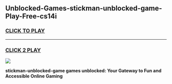 
## Unblocked-Games-stickman-unblocked-game-Play-Free-cs14i
<h3>
<a href="https://premium76.site?title=stickman-unblocked-game&ref=21A">CLICK TO PLAY</a></h3>
<hr>

<h3>
<a href="https://premium76.site?title=stickman-unblocked-game&ref=21A">CLICK 2 PLAY</a>
  
</h3>

<a href="https://premium76.site?title=stickman-unblocked-game&ref=21A"><img src="https://clearcache.store/games.png"></a>


**stickman-unblocked-game games unblocked: Your Gateway to Fun and Accessible Online Gaming**
